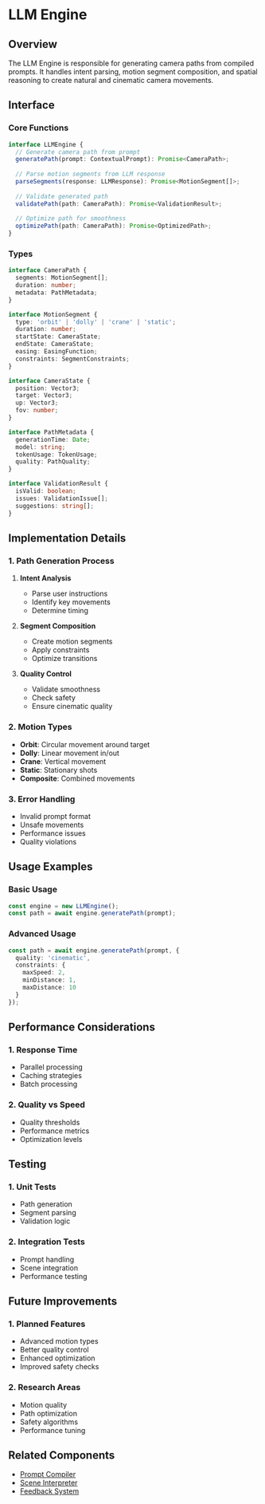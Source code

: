 # LLM Engine

## Overview
The LLM Engine is responsible for generating camera paths from compiled prompts. It handles intent parsing, motion segment composition, and spatial reasoning to create natural and cinematic camera movements.

## Interface

### Core Functions
```typescript
interface LLMEngine {
  // Generate camera path from prompt
  generatePath(prompt: ContextualPrompt): Promise<CameraPath>;
  
  // Parse motion segments from LLM response
  parseSegments(response: LLMResponse): Promise<MotionSegment[]>;
  
  // Validate generated path
  validatePath(path: CameraPath): Promise<ValidationResult>;
  
  // Optimize path for smoothness
  optimizePath(path: CameraPath): Promise<OptimizedPath>;
}
```

### Types
```typescript
interface CameraPath {
  segments: MotionSegment[];
  duration: number;
  metadata: PathMetadata;
}

interface MotionSegment {
  type: 'orbit' | 'dolly' | 'crane' | 'static';
  duration: number;
  startState: CameraState;
  endState: CameraState;
  easing: EasingFunction;
  constraints: SegmentConstraints;
}

interface CameraState {
  position: Vector3;
  target: Vector3;
  up: Vector3;
  fov: number;
}

interface PathMetadata {
  generationTime: Date;
  model: string;
  tokenUsage: TokenUsage;
  quality: PathQuality;
}

interface ValidationResult {
  isValid: boolean;
  issues: ValidationIssue[];
  suggestions: string[];
}
```

## Implementation Details

### 1. Path Generation Process
1. **Intent Analysis**
   - Parse user instructions
   - Identify key movements
   - Determine timing

2. **Segment Composition**
   - Create motion segments
   - Apply constraints
   - Optimize transitions

3. **Quality Control**
   - Validate smoothness
   - Check safety
   - Ensure cinematic quality

### 2. Motion Types
- **Orbit**: Circular movement around target
- **Dolly**: Linear movement in/out
- **Crane**: Vertical movement
- **Static**: Stationary shots
- **Composite**: Combined movements

### 3. Error Handling
- Invalid prompt format
- Unsafe movements
- Performance issues
- Quality violations

## Usage Examples

### Basic Usage
```typescript
const engine = new LLMEngine();
const path = await engine.generatePath(prompt);
```

### Advanced Usage
```typescript
const path = await engine.generatePath(prompt, {
  quality: 'cinematic',
  constraints: {
    maxSpeed: 2,
    minDistance: 1,
    maxDistance: 10
  }
});
```

## Performance Considerations

### 1. Response Time
- Parallel processing
- Caching strategies
- Batch processing

### 2. Quality vs Speed
- Quality thresholds
- Performance metrics
- Optimization levels

## Testing

### 1. Unit Tests
- Path generation
- Segment parsing
- Validation logic

### 2. Integration Tests
- Prompt handling
- Scene integration
- Performance testing

## Future Improvements

### 1. Planned Features
- Advanced motion types
- Better quality control
- Enhanced optimization
- Improved safety checks

### 2. Research Areas
- Motion quality
- Path optimization
- Safety algorithms
- Performance tuning

## Related Components
- [Prompt Compiler](../prompt-compiler/README.md)
- [Scene Interpreter](../scene-interpreter/README.md)
- [Feedback System](../feedback/README.md) 